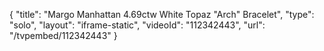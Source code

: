 {
    "title": "Margo Manhattan 4.69ctw White Topaz \"Arch\" Bracelet",
    "type": "solo",
    "layout": "iframe-static",
    "videoId": "112342443",
    "url": "\/tvpembed\/112342443"
}